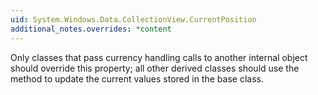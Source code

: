 ```yaml
---
uid: System.Windows.Data.CollectionView.CurrentPosition
additional_notes.overrides: *content
---
```


<p>Only classes that pass currency handling calls to another internal <xref href="System.Windows.Data.CollectionView"></xref> object should override this property; all other derived classes should use the <xref href="System.Windows.Data.CollectionView.SetCurrent(System.Object,System.Int32)"></xref> method to update the current values stored in the base class.</p>


